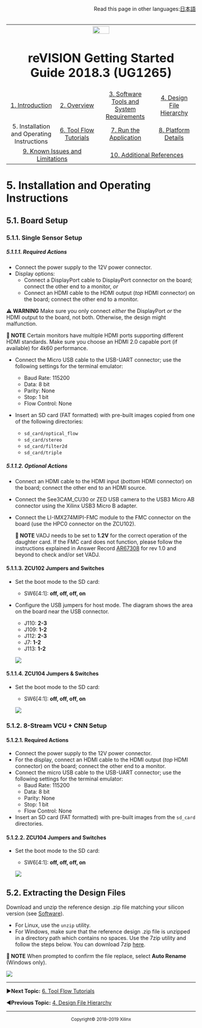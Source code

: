 <p align="right">
            Read this page in other languages:<a href="../docs-jp/Docs/operating-instructions.md">日本語</a>    <table style="width:100%"><table style="width:100%">
  <tr>

<th width="100%" colspan="6"><img src="https://www.xilinx.com/content/dam/xilinx/imgs/press/media-kits/corporate/xilinx-logo.png" width="30%"/><h1>reVISION Getting Started Guide 2018.3 (UG1265)</h1>
</th>

  </tr>
  <tr>
    <td width="17%" align="center"><a href="../README.md">1. Introduction</a></td>
    <td width="16%" align="center"><a href="overview.md">2. Overview</a></td>
    <td width="17%" align="center"><a href="software-tools-system-requirements.md">3. Software Tools and System Requirements</a></td>
    <td width="17%" align="center"><a href="design-file-hierarchy.md">4. Design File Hierarchy</a></td>
</tr>
<tr>
    <td width="17%" align="center">5. Installation and Operating Instructions</td>
    <td width="16%" align="center"><a href="tool-flow-tutorials.md">6. Tool Flow Tutorials</a></td>
    <td width="17%" align="center"><a href="run-application.md">7. Run the Application</a></td>
    <td width="17%" align="center"><a href="platform-details.md">8. Platform Details</a></td>    
  </tr>
<tr>
    <td width="17%" align="center" colspan="2"><a href="known-issues-limitations.md">9. Known Issues and Limitations</a></td>
    <td width="16%" align="center" colspan="2"><a href="additional-references.md">10. Additional References</a></td>
</tr>
</table>

# 5. Installation and Operating Instructions

## 5.1. Board Setup
### 5.1.1. Single Sensor Setup

##### 5.1.1.1. Required Actions
* Connect the power supply to the 12V power connector.
* Display options:
  * Connect a DisplayPort cable to DisplayPort connector on the board; connect the other end to a monitor, _or_
  * Connect an HDMI cable to the HDMI output (*top* HDMI connector) on the board; connect the other end to a monitor.

**:warning: WARNING** Make sure you only connect _either_ the DisplayPort _or_ the HDMI output to the board, not both. Otherwise, the design might malfunction.

**:pushpin: NOTE** Certain monitors have multiple HDMI ports supporting different HDMI standards. Make sure you choose an HDMI 2.0 capable port (if available) for 4k60 performance.

* Connect the Micro USB cable to the USB-UART connector; use the following settings for the terminal emulator:
  * Baud Rate: 115200
  * Data: 8 bit
  * Parity: None
  * Stop: 1 bit
  * Flow Control: None

* Insert an SD card (FAT formatted) with pre-built images copied from one of the following directories:
  * `sd_card/optical_flow`
  * `sd_card/stereo`
  * `sd_card/filter2d`
  * `sd_card/triple`

##### 5.1.1.2. Optional Actions
* Connect an HDMI cable to the HDMI input (_bottom_ HDMI connector) on the board; connect the other end to an HDMI source.
* Connect the See3CAM_CU30 or ZED USB camera to the USB3 Micro AB connector using the Xilinx USB3 Micro B adapter.
* Connect the LI-IMX274MIPI-FMC module to the FMC connector on the board (use the HPC0 connector on the ZCU102).

  **:pushpin: NOTE** VADJ needs to be set to **1.2V** for the correct operation of the daughter card. If the FMC card does not function, please follow the instructions explained in Answer Record [AR67308](https://www.xilinx.com/support/answers/67308.html) for rev 1.0 and beyond to check and/or set VADJ.

#### 5.1.1.3. ZCU102 Jumpers and Switches
* Set the boot mode to the SD card:
  * SW6[4:1]: **off, off, off, on**
* Configure the USB jumpers for host mode. The diagram shows the area on the board near the USB connector.
  * J110: **2-3**
  * J109: **1-2**
  * J112: **2-3**
  * J7: **1-2**
  * J113: **1-2**

  ![](images/zcu102_rv_board_setup_2017.4.jpg)

#### 5.1.1.4. ZCU104 Jumpers & Switches
* Set the boot mode to the SD card:
  * SW6[4:1]: **off, off, off, on**

  ![](images/zcu104_board_setup_2017.4.jpg)

### 5.1.2. 8-Stream VCU + CNN Setup

#### 5.1.2.1. Required Actions
* Connect the power supply to the 12V power connector.
* For the display, connect an HDMI cable to the HDMI output (_top_ HDMI connector) on the board; connect the other end to a monitor.
* Connect the micro USB cable to the USB-UART connector; use the following settings for the terminal emulator:
  * Baud Rate: 115200
  * Data: 8 bit
  * Parity: None
  * Stop: 1 bit
  * Flow Control: None
* Insert an SD card (FAT formatted) with pre-built images from the `sd_card` directories.

#### 5.1.2.2. ZCU104 Jumpers and Switches
* Set the boot mode to the SD card:
  * SW6[4:1]: **off, off, off, on**

  ![](images/vcu_8stream_cnn.jpg)

## 5.2. Extracting the Design Files

Download and unzip the reference design .zip file matching your silicon version (see [Software](software-tools-system-requirements.md#32-software)).
* For Linux, use the `unzip` utility.
* For Windows, make sure that the reference design .zip file is unzipped in a directory path which contains no spaces. Use the 7zip utility and follow the steps below. You can download 7zip [here](http://www.7-zip.org/).


**:pushpin: NOTE** When prompted to confirm the file replace, select **Auto Rename** (Windows only).

  ![](images/7zip-1.jpg)
<hr/>

:arrow_forward:**Next Topic:**  [6. Tool Flow Tutorials](tool-flow-tutorials.md)

:arrow_backward:**Previous Topic:**  [4. Design File Hierarchy](design-file-hierarchy.md)
<hr/>
<p align="center"><sup>Copyright&copy; 2018–2019 Xilinx</sup></p>
